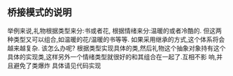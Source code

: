 ## 桥接模式的说明
   举例来说,礼物根据类型来分:书或者花, 根据情绪来分:温暖的或者冷酷的. 但这两种类型又可以组合,如温暖的花/温暖的书等等.
 如果采用继承的方式,这个体系将会越来越复杂.
   该怎么办呢?
   根据类型实现具体的类,然后礼物这个抽象对象持有这个具体的实现类,这样另外一个情绪类型就很好的和其组合在一起了.互相不影
 响,并且避免了类爆炸
   具体请见代码实现